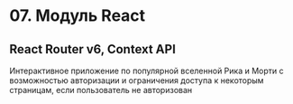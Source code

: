 # 07. Модуль React

## React Router v6, Context API
Интерактивное приложение по популярной вселенной Рика и Морти с возможностью авторизации и ограничения доступа к некоторым страницам, если пользователь не авторизован
